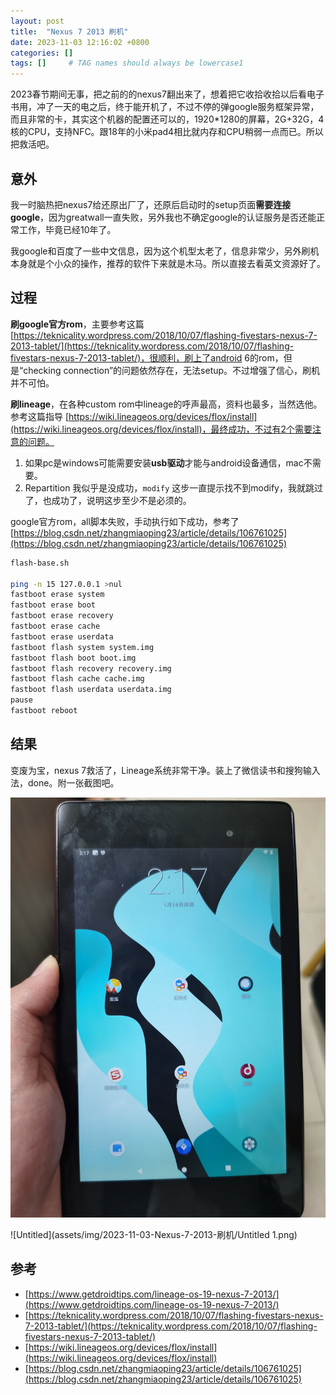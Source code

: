 ```yaml
---
layout: post
title:  "Nexus 7 2013 刷机"
date: 2023-11-03 12:16:02 +0800
categories: []
tags: []     # TAG names should always be lowercase1
---
```


2023春节期间无事，把之前的的nexus7翻出来了，想着把它收拾收拾以后看电子书用，冲了一天的电之后，终于能开机了，不过不停的弹google服务框架异常，而且非常的卡，其实这个机器的配置还可以的，1920*1280的屏幕，2G+32G，4核的CPU，支持NFC。跟18年的小米pad4相比就内存和CPU稍弱一点而已。所以把救活吧。

## 意外

我一时脑热把nexus7给还原出厂了，还原后启动时的setup页面**需要连接google**，因为greatwall一直失败，另外我也不确定google的认证服务是否还能正常工作，毕竟已经10年了。

我google和百度了一些中文信息，因为这个机型太老了，信息非常少，另外刷机本身就是个小众的操作，推荐的软件下来就是木马。所以直接去看英文资源好了。

## 过程

**刷google官方rom**，主要参考这篇[https://teknicality.wordpress.com/2018/10/07/flashing-fivestars-nexus-7-2013-tablet/](https://teknicality.wordpress.com/2018/10/07/flashing-fivestars-nexus-7-2013-tablet/)，很顺利，刷上了android 6的rom，但是“checking connection”的问题依然存在，无法setup。不过增强了信心，刷机并不可怕。

**刷lineage**，在各种custom rom中lineage的呼声最高，资料也最多，当然选他。参考这篇指导 [https://wiki.lineageos.org/devices/flox/install](https://wiki.lineageos.org/devices/flox/install)，最终成功，不过有2个需要注意的问题。

1. 如果pc是windows可能需要安装**usb驱动**才能与android设备通信，mac不需要。
2. Repartition 我似乎是没成功，`modify` 这步一直提示找不到modify，我就跳过了，也成功了，说明这步至少不是必须的。

google官方rom，all脚本失败，手动执行如下成功，参考了 [https://blog.csdn.net/zhangmiaoping23/article/details/106761025](https://blog.csdn.net/zhangmiaoping23/article/details/106761025)

```bash
flash-base.sh

ping -n 15 127.0.0.1 >nul
fastboot erase system
fastboot erase boot
fastboot erase recovery
fastboot erase cache
fastboot erase userdata
fastboot flash system system.img
fastboot flash boot boot.img
fastboot flash recovery recovery.img
fastboot flash cache cache.img
fastboot flash userdata userdata.img
pause
fastboot reboot
```

## 结果

变废为宝，nexus 7救活了，Lineage系统非常干净。装上了微信读书和搜狗输入法，done。附一张截图吧。

![Untitled](assets/img/2023-11-03-Nexus-7-2013-刷机/Untitled.png)

![Untitled](assets/img/2023-11-03-Nexus-7-2013-刷机/Untitled 1.png)

## 参考

- [https://www.getdroidtips.com/lineage-os-19-nexus-7-2013/](https://www.getdroidtips.com/lineage-os-19-nexus-7-2013/)
- [https://teknicality.wordpress.com/2018/10/07/flashing-fivestars-nexus-7-2013-tablet/](https://teknicality.wordpress.com/2018/10/07/flashing-fivestars-nexus-7-2013-tablet/)
- [https://wiki.lineageos.org/devices/flox/install](https://wiki.lineageos.org/devices/flox/install)
- [https://blog.csdn.net/zhangmiaoping23/article/details/106761025](https://blog.csdn.net/zhangmiaoping23/article/details/106761025)
